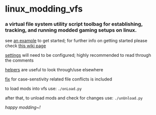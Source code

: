 # linux_modding_vfs
### a virtual file system utility script toolbag for establishing, tracking, and running modded gaming setups on linux.


see [an example](launchSkyrim.sh) to get started; for further info on getting started please check [this wiki page](https://github.com/thenikitakotlyarov/linux_modding_vfs/wiki/settings.py)



[settings](settings.py) will need to be configured; highly recommended to read through the comments

[helpers](init.py) are useful to look through/use elsewhere

[fix](rename.py) for case-senstivity related file conflicts is included

to load mods into vfs use:
```./onLoad.py```

after that, to unload mods and check for changes use:
```./unUnload.py```

  
  
  



  
  
  


*happy modding~!*
